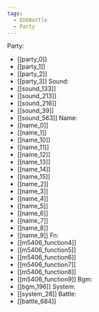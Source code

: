 ```yaml
---
tags:
  - ED6Battle
  - Party
---
```

Party:
- [[party_0]]
- [[party_1]]
- [[party_2]]
- [[party_3]]
Sound:
- [[sound_133]]
- [[sound_213]]
- [[sound_216]]
- [[sound_39]]
- [[sound_563]]
Name:
- [[name_0]]
- [[name_1]]
- [[name_10]]
- [[name_11]]
- [[name_12]]
- [[name_13]]
- [[name_14]]
- [[name_15]]
- [[name_2]]
- [[name_3]]
- [[name_4]]
- [[name_5]]
- [[name_6]]
- [[name_7]]
- [[name_8]]
- [[name_9]]
Fn:
- [[m5406_function4]]
- [[m5406_function5]]
- [[m5406_function6]]
- [[m5406_function7]]
- [[m5406_function8]]
- [[m5406_function9]]
Bgm:
- [[bgm_196]]
System:
- [[system_28]]
Battle:
- [[battle_684]]
